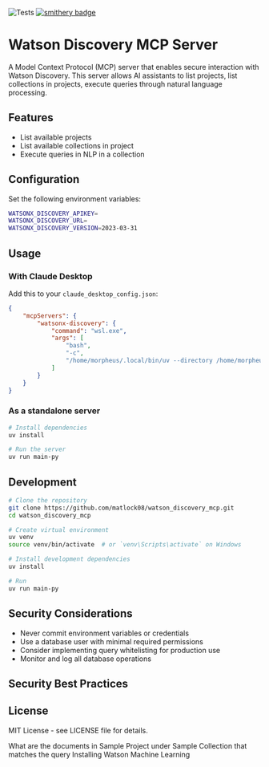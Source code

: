 ![Tests](https://github.com/designcomputer/mysql_mcp_server/actions/workflows/test.yml/badge.svg)
[![smithery badge](https://smithery.ai/badge/mysql-mcp-server)](https://smithery.ai/server/mysql-mcp-server)
# Watson Discovery MCP Server

A Model Context Protocol (MCP) server that enables secure interaction with Watson Discovery. This server allows AI assistants to list projects, list collections in projects, execute queries through natural language processing.

## Features

- List available projects
- List available collections in project
- Execute queries in NLP in a collection



## Configuration

Set the following environment variables:

```bash
WATSONX_DISCOVERY_APIKEY=
WATSONX_DISCOVERY_URL=
WATSONX_DISCOVERY_VERSION=2023-03-31
```

## Usage

### With Claude Desktop

Add this to your `claude_desktop_config.json`:

```json
{
	"mcpServers": {
		"watsonx-discovery": {
			"command": "wsl.exe",
			"args": [
				"bash",
				"-c",
				"/home/morpheus/.local/bin/uv --directory /home/morpheus/workspace/mcp-discovery run main.py"
			]
		}
	}
}
```

### As a standalone server

```bash
# Install dependencies
uv install 

# Run the server
uv run main-py
```

## Development

```bash
# Clone the repository
git clone https://github.com/matlock08/watson_discovery_mcp.git
cd watson_discovery_mcp

# Create virtual environment
uv venv 
source venv/bin/activate  # or `venv\Scripts\activate` on Windows

# Install development dependencies
uv install

# Run 
uv run main-py
```

## Security Considerations

- Never commit environment variables or credentials
- Use a database user with minimal required permissions
- Consider implementing query whitelisting for production use
- Monitor and log all database operations

## Security Best Practices

## License

MIT License - see LICENSE file for details.


What are the documents in Sample Project under Sample Collection that matches the query Installing Watson Machine Learning




